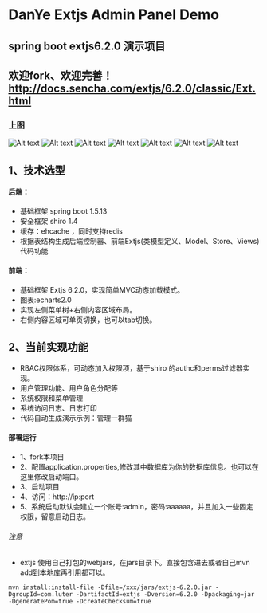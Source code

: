 # DanYe Extjs Admin Panel Demo


spring boot extjs6.2.0 演示项目
---
欢迎fork、欢迎完善！
http://docs.sencha.com/extjs/6.2.0/classic/Ext.html
---


### 上图

![Alt text](https://github.com/MayBeWrong/extjsdemo/blob/master/Screenshots/1.png)
![Alt text](https://github.com/MayBeWrong/extjsdemo/blob/master/Screenshots/2.png)
![Alt text](https://github.com/MayBeWrong/extjsdemo/blob/master/Screenshots/3.png)
![Alt text](https://github.com/MayBeWrong/extjsdemo/blob/master/Screenshots/4.png)
![Alt text](https://github.com/MayBeWrong/extjsdemo/blob/master/Screenshots/5.png)
![Alt text](https://github.com/MayBeWrong/extjsdemo/blob/master/Screenshots/6.png)
![Alt text](https://github.com/MayBeWrong/extjsdemo/blob/master/Screenshots/7.png)





## 1、技术选型
#### 后端：
* 基础框架 spring boot 1.5.13
* 安全框架 shiro 1.4 
* 缓存：ehcache ，同时支持redis
* 根据表结构生成后端控制器、前端Extjs(类模型定义、Model、Store、Views)代码功能
#### 前端：
* 基础框架 Extjs 6.2.0，实现简单MVC动态加载模式。
* 图表:echarts2.0 
* 实现左侧菜单树+右侧内容区域布局。
* 右侧内容区域可单页切换，也可以tab切换。


## 2、当前实现功能
* RBAC权限体系，可动态加入权限项，基于shiro 的authc和perms过滤器实现。
* 用户管理功能、用户角色分配等
* 系统权限和菜单管理
* 系统访问日志、日志打印
* 代码自动生成演示示例：管理一群猫




#### 部署运行
* 1、fork本项目
* 2、配置application.properties,修改其中数据库为你的数据库信息。也可以在这里修改启动端口。
* 3、启动项目
* 4、访问：http://ip:port
* 5、系统启动默认会建立一个账号:admin，密码:aaaaaa，并且加入一些固定权限，留意启动日志。


###### 注意
* extjs 使用自己打包的webjars，在jars目录下。直接包含进去或者自己mvn add到本地库再引用都可以。

```
mvn install:install-file -Dfile=/xxx/jars/extjs-6.2.0.jar -DgroupId=com.luter -DartifactId=extjs -Dversion=6.2.0 -Dpackaging=jar -DgeneratePom=true -DcreateChecksum=true